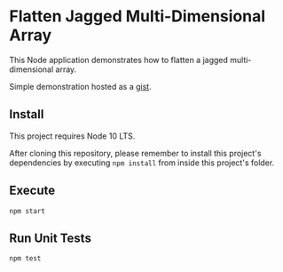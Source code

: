 # Flatten Jagged Multi-Dimensional Array

This Node application demonstrates how to flatten a jagged multi-dimensional array.

Simple demonstration hosted as a [gist](https://gist.github.com/gruberchris/12fe482d4c7c4f5b3c82d4c9a1aa0e75).

## Install

This project requires Node 10 LTS.

After cloning this repository, please remember to install this project's dependencies by executing `npm install` from inside this project's folder.

## Execute

`npm start`

## Run Unit Tests

`npm test`
